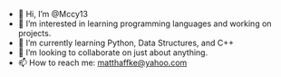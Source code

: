 - 👋 Hi, I’m @Mccy13
- 👀 I’m interested in learning programming languages and working on projects.
- 🌱 I’m currently learning Python, Data Structures, and C++
- 💞️ I’m looking to collaborate on just about anything.
- 📫 How to reach me: matthaffke@yahoo.com

<!---
Mccy13/Mccy13 is a ✨ special ✨ repository because its `README.md` (this file) appears on your GitHub profile.
You can click the Preview link to take a look at your changes.
--->
